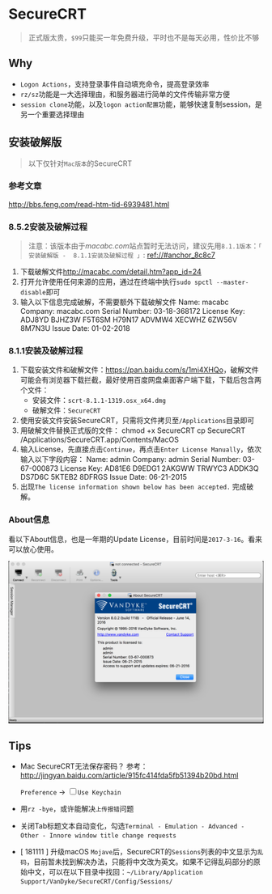 # SecureCRT

> 正式版太贵，`$99`只能买一年免费升级，平时也不是每天必用，性价比不够


## Why

* `Logon Actions`，支持登录事件自动填充命令，提高登录效率
* `rz/sz`功能是一大选择理由，和服务器进行简单的文件传输非常方便
* `session clone`功能，以及`logon action配置`功能，能够快速复制session，是另一个重要选择理由



## 安装破解版

> 以下仅针对`Mac版本`的SecureCRT

### 参考文章

<http://bbs.feng.com/read-htm-tid-6939481.html>

### 8.5.2安装及破解过程

> 注意：该版本由于*macabc.com*站点暂时无法访问，建议先用`8.1.1版本`：`「 安装破解版 -  8.1.1安装及破解过程 」`: <ref://#anchor_8c8c7>

1. 下载破解文件<http://macabc.com/detail.htm?app_id=24>
2. 打开允许使用任何来源的应用，通过在终端中执行`sudo spctl --master-disable`即可
3. 输入以下信息完成破解，不需要额外下载破解文件
        Name: macabc   
        Company: macabc.com
        Serial Number: 03-18-368172
        License Key: ADJ8YD BJHZ3W F5T6SM H79N17 ADVMW4 XECWHZ 6ZW56V 8M7N3U
        Issue Date: 01-02-2018


### 8.1.1安装及破解过程

1. 下载安装文件和破解文件：<https://pan.baidu.com/s/1mi4XHQo>，破解文件可能会有浏览器下载拦截，最好使用百度网盘桌面客户端下载，下载后包含两个文件：
    * 安装文件：`scrt-8.1.1-1319.osx_x64.dmg`
    * 破解文件：`SecureCRT`
2. 使用安装文件安装SecureCRT，只需将文件拷贝至`/Applications`目录即可
3. 用破解文件替换正式版的文件：
        chmod +x SecureCRT
        cp SecureCRT /Applications/SecureCRT.app/Contents/MacOS 
4. 输入License，先直接点击`Continue`，再点击`Enter License Manually`，依次输入以下字段内容：
        Name:           admin
        Company:        admin
        Serial Number:  03-67-000873
        License Key:    AD81E6 D9EDG1 2AKGWW TRWYC3 ADDK3Q DS7D6C 5KTEB2 8DFRGS
        Issue Date:     06-21-2015 
5. 出现`The license information shown below has been accepted.` 完成破解。

### About信息

看以下About信息，也是一年期的Update License，目前时间是`2017-3-16`。看来可以放心使用。

 <img src="./img/securecrt.png" style="max-height:560px;">



## Tips

* Mac SecureCRT无法保存密码？ 参考：<http://jingyan.baidu.com/article/915fc414fda5fb51394b20bd.html>
    
    `Preference` -> <input type="checkbox">`Use Keychain`

* 用`rz -bye`，或许能解决`上传报错`问题
* 关闭Tab标题文本自动变化，勾选`Terminal - Emulation - Advanced - Other - Innore window title change requests`
* [ 181111 ] 升级macOS `Mojave`后，SecureCRT的`Sessions`列表的中文显示为`乱码`，目前暂未找到解决办法，只能将中文改为英文。如果不记得乱码部分的原始中文，可以在以下目录中找回：`~/Library/Application Support/VanDyke/SecureCRT/Config/Sessions/`

